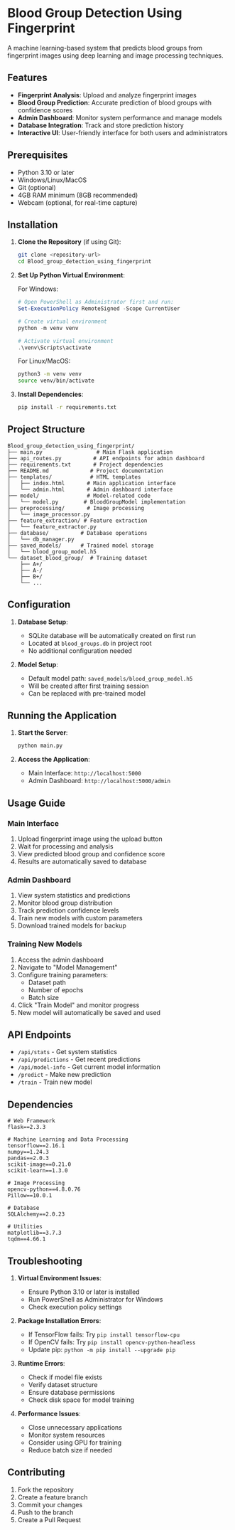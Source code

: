 # Blood Group Detection Using Fingerprint

A machine learning-based system that predicts blood groups from fingerprint images using deep learning and image processing techniques.

## Features

- **Fingerprint Analysis**: Upload and analyze fingerprint images
- **Blood Group Prediction**: Accurate prediction of blood groups with confidence scores
- **Admin Dashboard**: Monitor system performance and manage models
- **Database Integration**: Track and store prediction history
- **Interactive UI**: User-friendly interface for both users and administrators

## Prerequisites

- Python 3.10 or later
- Windows/Linux/MacOS
- Git (optional)
- 4GB RAM minimum (8GB recommended)
- Webcam (optional, for real-time capture)

## Installation

1. **Clone the Repository** (if using Git):
   ```bash
   git clone <repository-url>
   cd Blood_group_detection_using_fingerprint
   ```

2. **Set Up Python Virtual Environment**:

   For Windows:
   ```powershell
   # Open PowerShell as Administrator first and run:
   Set-ExecutionPolicy RemoteSigned -Scope CurrentUser

   # Create virtual environment
   python -m venv venv

   # Activate virtual environment
   .\venv\Scripts\activate
   ```

   For Linux/MacOS:
   ```bash
   python3 -m venv venv
   source venv/bin/activate
   ```

3. **Install Dependencies**:
   ```bash
   pip install -r requirements.txt
   ```

## Project Structure

```
Blood_group_detection_using_fingerprint/
├── main.py                 # Main Flask application
├── api_routes.py          # API endpoints for admin dashboard
├── requirements.txt       # Project dependencies
├── README.md             # Project documentation
├── templates/            # HTML templates
│   ├── index.html       # Main application interface
│   └── admin.html       # Admin dashboard interface
├── model/               # Model-related code
│   └── model.py        # BloodGroupModel implementation
├── preprocessing/       # Image processing
│   └── image_processor.py
├── feature_extraction/ # Feature extraction
│   └── feature_extractor.py
├── database/          # Database operations
│   └── db_manager.py
├── saved_models/      # Trained model storage
│   └── blood_group_model.h5
└── dataset_blood_group/  # Training dataset
    ├── A+/
    ├── A-/
    ├── B+/
    └── ...
```

## Configuration

1. **Database Setup**:
   - SQLite database will be automatically created on first run
   - Located at `blood_groups.db` in project root
   - No additional configuration needed

2. **Model Setup**:
   - Default model path: `saved_models/blood_group_model.h5`
   - Will be created after first training session
   - Can be replaced with pre-trained model

## Running the Application

1. **Start the Server**:
   ```bash
   python main.py
   ```

2. **Access the Application**:
   - Main Interface: `http://localhost:5000`
   - Admin Dashboard: `http://localhost:5000/admin`

## Usage Guide

### Main Interface
1. Upload fingerprint image using the upload button
2. Wait for processing and analysis
3. View predicted blood group and confidence score
4. Results are automatically saved to database

### Admin Dashboard
1. View system statistics and predictions
2. Monitor blood group distribution
3. Track prediction confidence levels
4. Train new models with custom parameters
5. Download trained models for backup

### Training New Models
1. Access the admin dashboard
2. Navigate to "Model Management"
3. Configure training parameters:
   - Dataset path
   - Number of epochs
   - Batch size
4. Click "Train Model" and monitor progress
5. New model will automatically be saved and used

## API Endpoints

- `/api/stats` - Get system statistics
- `/api/predictions` - Get recent predictions
- `/api/model-info` - Get current model information
- `/predict` - Make new prediction
- `/train` - Train new model

## Dependencies

```
# Web Framework
flask==2.3.3

# Machine Learning and Data Processing
tensorflow==2.16.1
numpy==1.24.3
pandas==2.0.3
scikit-image==0.21.0
scikit-learn==1.3.0

# Image Processing
opencv-python==4.8.0.76
Pillow==10.0.1

# Database
SQLAlchemy==2.0.23

# Utilities
matplotlib==3.7.3
tqdm==4.66.1
```

## Troubleshooting

1. **Virtual Environment Issues**:
   - Ensure Python 3.10 or later is installed
   - Run PowerShell as Administrator for Windows
   - Check execution policy settings

2. **Package Installation Errors**:
   - If TensorFlow fails: Try `pip install tensorflow-cpu`
   - If OpenCV fails: Try `pip install opencv-python-headless`
   - Update pip: `python -m pip install --upgrade pip`

3. **Runtime Errors**:
   - Check if model file exists
   - Verify dataset structure
   - Ensure database permissions
   - Check disk space for model training

4. **Performance Issues**:
   - Close unnecessary applications
   - Monitor system resources
   - Consider using GPU for training
   - Reduce batch size if needed

## Contributing

1. Fork the repository
2. Create a feature branch
3. Commit your changes
4. Push to the branch
5. Create a Pull Request